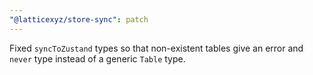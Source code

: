 ```yaml
---
"@latticexyz/store-sync": patch
---
```


Fixed `syncToZustand` types so that non-existent tables give an error and `never` type instead of a generic `Table` type.
